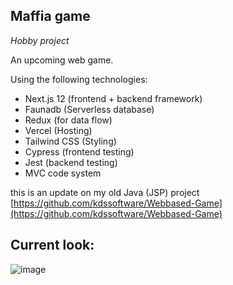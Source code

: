 ## Maffia game 

_Hobby project_

An upcoming web game.

Using the following technologies:
- Next.js 12 (frontend + backend framework)
- Faunadb (Serverless database)
- Redux (for data flow)
- Vercel (Hosting)
- Tailwind CSS (Styling)
- Cypress (frontend testing)
- Jest (backend testing)
- MVC code system

this is an update on my old Java (JSP) project [https://github.com/kdssoftware/Webbased-Game](https://github.com/kdssoftware/Webbased-Game)

## Current look: 
![image](https://user-images.githubusercontent.com/10829524/157524672-1d07483e-6114-4a4c-8e1c-f857e82ab813.png)
